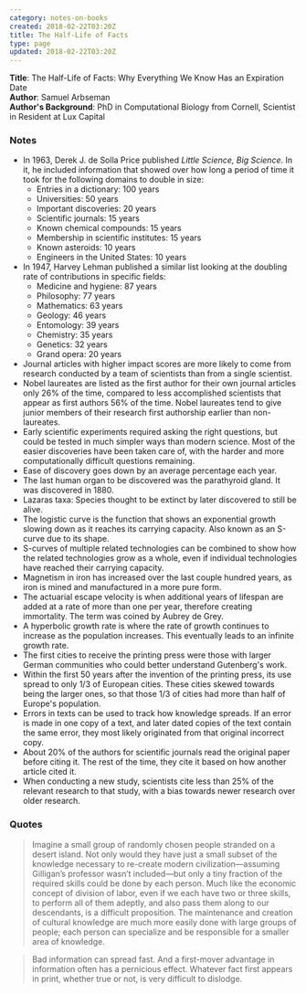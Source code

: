 ```yaml
---
category: notes-on-books
created: 2018-02-22T03:20Z
title: The Half-Life of Facts
type: page
updated: 2018-02-22T03:20Z
---
```


**Title**: The Half-Life of Facts: Why Everything We Know Has an Expiration Date<br>
**Author**: Samuel Arbseman<br>
**Author's Background**: PhD in Computational Biology from Cornell, Scientist in Resident at Lux Capital

### Notes

- In 1963, Derek J. de Solla Price published *Little Science, Big Science*. In it, he included information that showed over how long a period of time it took for the following domains to double in size:
	- Entries in a dictionary: 100 years
	- Universities: 50 years
	- Important discoveries: 20 years
	- Scientific journals: 15 years
	- Known chemical compounds: 15 years
	- Membership in scientific institutes: 15 years
	- Known asteroids: 10 years
	- Engineers in the United States: 10 years
- In 1947, Harvey Lehman published a similar list looking at the doubling rate of contributions in specific fields:
	- Medicine and hygiene: 87 years
	- Philosophy: 77 years
	- Mathematics: 63 years
	- Geology: 46 years
	- Entomology: 39 years
	- Chemistry: 35 years
	- Genetics: 32 years
	- Grand opera: 20 years
- Journal articles with higher impact scores are more likely to come from research conducted by a team of scientists than from a single scientist.
- Nobel laureates are listed as the first author for their own journal articles only 26% of the time, compared to less accomplished scientists that appear as first authors 56% of the time. Nobel laureates tend to give junior members of their research first authorship earlier than non-laureates.
- Early scientific experiments required asking the right questions, but could be tested in much simpler ways than modern science. Most of the easier discoveries have been taken care of, with the harder and more computationally difficult questions remaining.
- Ease of discovery goes down by an average percentage each year.
- The last human organ to be discovered was the parathyroid gland. It was discovered in 1880.
- Lazaras taxa: Species thought to be extinct by later discovered to still be alive.
- The logistic curve is the function that shows an exponential growth slowing down as it reaches its carrying capacity. Also known as an S-curve due to its shape.
- S-curves of multiple related technologies can be combined to show how the related technologies grow as a whole, even if individual technologies have reached their carrying capacity.
- Magnetism in iron has increased over the last couple hundred years, as iron is mined and manufactured in a more pure form.
- The actuarial escape velocity is when additional years of lifespan are added at a rate of more than one per year, therefore creating immortality. The term was coined by Aubrey de Grey.
- A hyperbolic growth rate is where the rate of growth continues to increase as the population increases. This eventually leads to an infinite growth rate.
- The first cities to receive the printing press were those with larger German communities who could better understand Gutenberg's work.
- Within the first 50 years after the invention of the printing press, its use spread to only 1/3 of European cities. These cities skewed towards being the larger ones, so that those 1/3 of cities had more than half of Europe's population.
- Errors in texts can be used to track how knowledge spreads. If an error is made in one copy of a text, and later dated copies of the text contain the same error, they most likely originated from that original incorrect copy.
- About 20% of the authors for scientific journals read the original paper before citing it. The rest of the time, they cite it based on how another article cited it.
- When conducting a new study, scientists cite less than 25% of the relevant research to that study, with a bias towards newer research over older research.

### Quotes

> Imagine a small group of randomly chosen people stranded on a desert island. Not only would they have just a small subset of the knowledge necessary to re-create modern civilization—assuming Gilligan’s professor wasn’t included—but only a tiny fraction of the required skills could be done by each person. Much like the economic concept of division of labor, even if we each have two or three skills, to perform all of them adeptly, and also pass them along to our descendants, is a difficult proposition. The maintenance and creation of cultural knowledge are much more easily done with large groups of people; each person can specialize and be responsible for a smaller area of knowledge.

<div></div>

> Bad information can spread fast. And a first-mover advantage in information often has a pernicious effect. Whatever fact first appears in print, whether true or not, is very difficult to dislodge.
